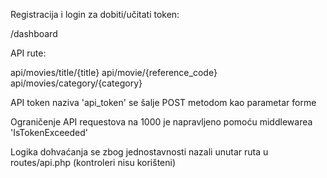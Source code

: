 Registracija i login za dobiti/učitati token:

/dashboard

API rute:

api/movies/title/{title}
api/movie/{reference_code}
api/movies/category/{category}

API token naziva 'api_token' se šalje POST metodom kao parametar forme

Ograničenje API requestova na 1000 je napravljeno pomoću middlewarea 'IsTokenExceeded'

Logika dohvaćanja se zbog jednostavnosti nazali unutar ruta u routes/api.php (kontroleri nisu korišteni)
